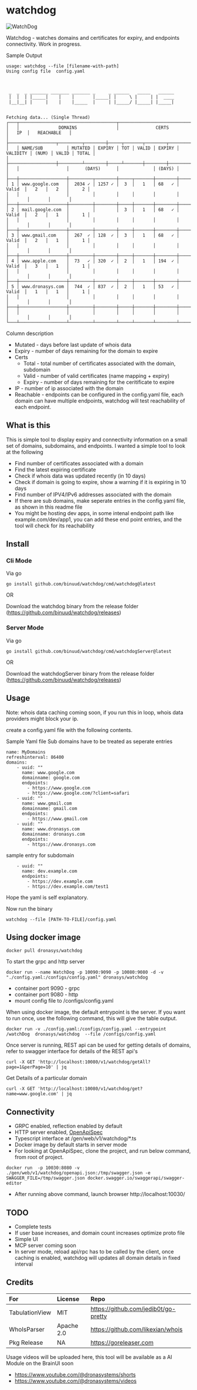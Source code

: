 # watchdog

![WatchDog](assets/watchdog.png)

Watchdog - watches domains and certificates for expiry, and endpoints connectivity.
Work in progress.

Sample Output
```
usage: watchdog --file [filename-with-path]
Using config file  config.yaml



 _  _  _ _______ _______ _______ _     _ ______   _____   ______
 |  |  | |_____|    |    |       |_____| |     \ |     | |  ____
 |__|__| |     |    |    |_____  |     | |_____/ |_____| |_____|
                                                                
    
Fetching data... (Single Thread)
┌───┬─────────────────────────────────────┬─────────────────────────────────┬───────┬───────────────┐
│   │               DOMAINS               │              CERTS              │   IP  │   REACHABLE   │
│   ├──────────────────┬─────────┬────────┼─────┬───────┬────────┬──────────┼───────┼───────┬───────┤
│   │ NAME/SUB         │ MUTATED │ EXPIRY │ TOT │ VALID │ EXPIRY │ VALIDITY │ (NUM) │ VALID │ TOTAL │
│   ├──────────────────┼─────────┴────────┼─────┴───────┼────────┼──────────┴───────┴───────┴───────┤
│   │                  │      (DAYS)      │             │ (DAYS) │                                  │
├───┼──────────────────┼─────────┬────────┼─────┬───────┼────────┼──────────┬───────┬───────┬───────┤
│ 1 │ www.google.com   │  2034 ✓ │ 1257 ✓ │  3  │   1   │ 68   ✓ │   Valid  │   2   │   2   │     2 │
│   │                  │         │        │     │       │        │          │       │       │       │
├───┼──────────────────┼─────────┼────────┼─────┼───────┼────────┼──────────┼───────┼───────┼───────┤
│ 2 │ mail.google.com  │         │        │  3  │   1   │ 68   ✓ │   Valid  │   2   │   1   │     1 │
│   │                  │         │        │     │       │        │          │       │       │       │
├───┼──────────────────┼─────────┼────────┼─────┼───────┼────────┼──────────┼───────┼───────┼───────┤
│ 3 │ www.gmail.com    │  267  ✓ │ 128  ✓ │  3  │   1   │ 68   ✓ │   Valid  │   2   │   1   │     1 │
│   │                  │         │        │     │       │        │          │       │       │       │
├───┼──────────────────┼─────────┼────────┼─────┼───────┼────────┼──────────┼───────┼───────┼───────┤
│ 4 │ www.apple.com    │  73   ✓ │ 320  ✓ │  2  │   1   │ 194  ✓ │   Valid  │   3   │   1   │     1 │
│   │                  │         │        │     │       │        │          │       │       │       │
├───┼──────────────────┼─────────┼────────┼─────┼───────┼────────┼──────────┼───────┼───────┼───────┤
│ 5 │ www.dronasys.com │  744  ✓ │ 837  ✓ │  2  │   1   │ 53   ✓ │   Valid  │   1   │   1   │     1 │
│   │                  │         │        │     │       │        │          │       │       │       │
├───┼──────────────────┼─────────┼────────┼─────┼───────┼────────┼──────────┼───────┼───────┼───────┤
│   │                  │         │        │     │       │        │          │       │       │       │
└───┴──────────────────┴─────────┴────────┴─────┴───────┴────────┴──────────┴───────┴───────┴───────┘
```
Column description
* Mutated - days before last update of whois data
* Expiry - number of days remaining for the domain to expire
* Certs
  * Total - total number of certificates associated with the domain, subdomain
  * Valid - number of valid certificates (name mapping + expiry)
  * Expiry - number of days remaining for the ceritificate to expire
* IP - number of ip associated with the domain
* Reachable - endpoints can be configured in the config.yaml file, each domain can have multiple endpoints, watchdog will test reachability of each endpoint.

## What is this
This is simple tool to display expiry and connectivity information on a small set of domains, subdomains, and endpoints. I wanted a simple tool to look at the following
* Find number of certificates associated with a domain
* Find the latest expiring certificate
* Check if whois data was updated recently (in 10 days)
* Check if domain is going to expire, show a warning if it is expiring in 10 days
* Find number of IPV4/IPv6 addresses associated with the domain
* If there are sub domains, make seperate entries in the config.yaml file, as shown in this readme file
* You might be hosting dev apps, in some intenal endpoint path like example.com/dev/app1, you can add these
end point entries, and the tool will check for its reachability

## Install

### Cli Mode

Via go
```
go install github.com/binuud/watchdog/cmd/watchdog@latest
```
OR

Download the watchdog binary from the release folder (https://github.com/binuud/watchdog/releases)

### Server Mode

Via go
```
go install github.com/binuud/watchdog/cmd/watchdogServer@latest
```
OR

Download the watchdogServer binary from the release folder (https://github.com/binuud/watchdog/releases)

## Usage

Note: whois data caching coming soon, if you run this in loop, whois data providers might block your ip.

create a config.yaml file with the following contents.

Sample Yaml file
Sub domains have to be treated as seperate entries
```
name: MyDomains
refreshinterval: 86400
domains:
    - uuid: ""
      name: www.google.com
      domainname: google.com
      endpoints:
        - https://www.google.com
        - https://www.google.com/?client=safari
    - uuid: ""
      name: www.gmail.com
      domainname: gmail.com
      endpoints:
        - https://www.gmail.com
    - uuid: ""
      name: www.dronasys.com
      domainname: dronasys.com
      endpoints:
        - https://www.dronasys.com
```

sample entry for subdomain
```
    - uuid: ""
      name: dev.example.com
      endpoints:
        - https://dev.example.com
        - https://dev.example.com/test1
```
Hope the yaml is self explanatory.

Now run the binary

```
watchdog --file [PATH-TO-FILE]/config.yaml
```


## Using docker image


```
docker pull dronasys/watchdog
```


To start the grpc and http server 
```
docker run --name WatchDog -p 10090:9090 -p 10080:9080 -d -v  "./config.yaml:/configs/config.yaml" dronasys/watchdog
```
* container port 9090 - grpc
* container port 9080 - http
* mount config file to /configs/config.yaml

When using docker image, the default entrypoint is the server. If you want to 
run once, use the following command, this will give the table output.
```
docker run -v ./config.yaml:/configs/config.yaml --entrypoint /watchDog  dronasys/watchdog  --file /configs/config.yaml   
```

Once server is running, REST api can be used for getting details of domains, refer to swagger interface 
for details of the REST api's
```
curl -X GET 'http://localhost:10080/v1/watchdog/getAll?page=1&perPage=10' | jq
```

Get Details of a particular domain
```
curl -X GET 'http://localhost:10080/v1/watchdog/get?name=www.google.com' | jq
```

## Connectivity

* GRPC enabled, reflection enabled by default
* HTTP server enabled, [OpenApiSpec](/gen/web/v1/watchdog/openapi.json)
* Typescript interface at /gen/web/v1/watchdog/*.ts
* Docker image by default starts in server mode
* For looking at OpenApiSpec, clone the project, and run below command, from root of project.
```
docker run  -p 10030:8080 -v ./gen/web/v1/watchdog/openapi.json:/tmp/swagger.json -e SWAGGER_FILE=/tmp/swagger.json docker.swagger.io/swaggerapi/swagger-editor
```
*  After running above command, launch browser http://localhost:10030/

## TODO
* Complete tests
* If user base increases, and domain count increases optimize proto file
* Simple UI
* MCP server coming soon
* In server mode, reload api/rpc has to be called by the client, once caching is enabled, watchdog will updates all domain details in fixed interval

## Credits

| For             | License     | Repo                                    | 
| :---            |    :----    |          :---                           |
| TabulationView  | MIT         | https://github.com/jedib0t/go-pretty    |
| WhoIsParser     | Apache 2.0  | https://github.com/likexian/whois       |
| Pkg Release     | NA          | https://goreleaser.com                  |

Usage videos will be uploaded here, this tool will be available as a AI Module on the BrainUI soon
* https://www.youtube.com/@dronasystems/shorts 
* https://www.youtube.com/@dronasystems/videos